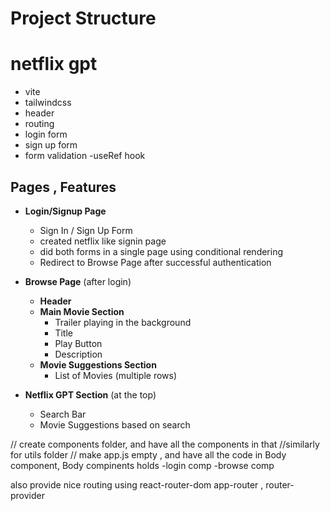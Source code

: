 # Project Structure


# netflix gpt
- vite
- tailwindcss
- header
- routing
- login form
- sign up form
- form validation 
-useRef hook

## Pages , Features

- **Login/Signup Page**
  - Sign In / Sign Up Form
  - created netflix like signin page
  - did both forms in a single page using conditional rendering
  - Redirect to Browse Page after successful authentication

- **Browse Page** (after login)
  - **Header**
  - **Main Movie Section**
    - Trailer playing in the background
    - Title
    - Play Button
    - Description
  - **Movie Suggestions Section**
    - List of Movies (multiple rows)

- **Netflix GPT Section** (at the top)
  - Search Bar
  - Movie Suggestions based on search



// create components folder, and have all the components in that
//similarly for utils folder 
// make app.js empty , and have all the code in Body component, 
Body compinents holds 
-login comp
-browse comp 

also provide nice routing using react-router-dom
        app-router , router-provider 